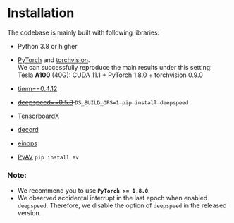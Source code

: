 # Installation

The codebase is mainly built with following libraries:

- Python 3.8 or higher

- [PyTorch](https://pytorch.org/) and [torchvision](https://github.com/pytorch/vision). <br>
  We can successfully reproduce the main results under this setting:<br>
  Tesla **A100** (40G): CUDA 11.1 + PyTorch 1.8.0 + torchvision 0.9.0<br>

- [timm==0.4.12](https://github.com/rwightman/pytorch-image-models)

- ~~[deepspeed==0.5.8](https://github.com/microsoft/DeepSpeed) `DS_BUILD_OPS=1 pip install deepspeed`~~

- [TensorboardX](https://github.com/lanpa/tensorboardX)

- [decord](https://github.com/dmlc/decord)

- [einops](https://github.com/arogozhnikov/einops)
  
- [PyAV](https://github.com/PyAV-Org/PyAV) `pip install av`
 

### Note:
- We recommend you to use **`PyTorch >= 1.8.0`**.
- We observed accidental interrupt in the last epoch when enabled `deepspeed`. Therefore, we disable the option of `deepspeed` in the released version.

